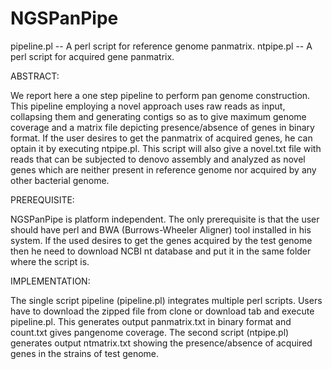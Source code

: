 # NGSPanPipe

pipeline.pl -- A perl script for reference genome panmatrix.
ntpipe.pl -- A perl script for acquired gene panmatrix.

ABSTRACT:

We report here a one step pipeline to perform pan genome construction. This pipeline employing a novel approach 
uses raw reads as input, collapsing them and generating contigs so as to give maximum genome coverage and a 
matrix file depicting presence/absence of genes in binary format. If the user desires to get the panmatrix of acquired 
genes, he can optain it by executing ntpipe.pl. This script will also give a novel.txt file with reads that can be subjected to denovo assembly and analyzed as novel genes which are neither present in reference genome nor acquired by any other bacterial genome.

PREREQUISITE:

NGSPanPipe is platform independent. The only prerequisite is that the user should have perl and BWA (Burrows-Wheeler Aligner) tool installed in his system. If the used desires to get the genes acquired by the test genome then he need to download NCBI nt database and put it in the same folder where the script is.

IMPLEMENTATION:

The single script pipeline (pipeline.pl) integrates multiple perl scripts. Users have to download the zipped file from clone or download tab and execute pipeline.pl. This generates output panmatrix.txt in binary format and count.txt gives pangenome coverage.
The second script (ntpipe.pl) generates output ntmatrix.txt showing the presence/absence of acquired genes in the strains of test genome.
